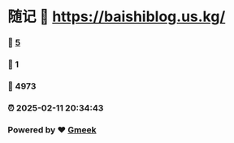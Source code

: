 # 随记 :link: https://baishiblog.us.kg/ 
### :page_facing_up: [5](https://baishiblog.us.kg//tag.html) 
### :speech_balloon: 1 
### :hibiscus: 4973 
### :alarm_clock: 2025-02-11 20:34:43 
### Powered by :heart: [Gmeek](https://github.com/Meekdai/Gmeek)

